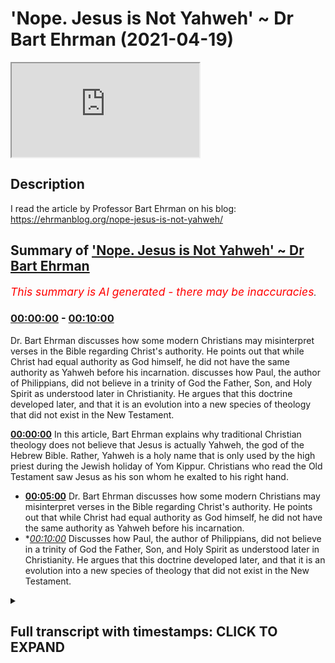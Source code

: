 # 'Nope. Jesus is Not Yahweh' ~ Dr Bart Ehrman (2021-04-19)

<iframe loading='lazy' src='https://www.youtube.com/embed/zfQ6bU6GYDw'></iframe>

## Description

I read the article by Professor Bart Ehrman on his blog:  https://ehrmanblog.org/nope-jesus-is-not-yahweh/

## Summary of ['Nope. Jesus is Not Yahweh' ~ Dr Bart Ehrman](https://www.youtube.com/watch?v=zfQ6bU6GYDw)


*<span style="color:red; font-size:125%">This summary is AI generated - there may be inaccuracies</span>. [](/)*

### [00:00:00](https://www.youtube.com/watch?v=zfQ6bU6GYDw&t=0) - [00:10:00](https://www.youtube.com/watch?v=zfQ6bU6GYDw&t=600)

Dr. Bart Ehrman discusses how some modern Christians may misinterpret verses in the Bible regarding Christ's authority. He points out that while Christ had equal authority as God himself, he did not have the same authority as Yahweh before his incarnation. discusses how Paul, the author of Philippians, did not believe in a trinity of God the Father, Son, and Holy Spirit as understood later in Christianity. He argues that this doctrine developed later, and that it is an evolution into a new species of theology that did not exist in the New Testament.

**[00:00:00](https://www.youtube.com/watch?v=zfQ6bU6GYDw&t=0)** In this article, Bart Ehrman explains why traditional Christian theology does not believe that Jesus is actually Yahweh, the god of the Hebrew Bible. Rather, Yahweh is a holy name that is only used by the high priest during the Jewish holiday of Yom Kippur. Christians who read the Old Testament saw Jesus as his son whom he exalted to his right hand.
* **[00:05:00](https://www.youtube.com/watch?v=zfQ6bU6GYDw&t=300)**  Dr. Bart Ehrman discusses how some modern Christians may misinterpret verses in the Bible regarding Christ's authority. He points out that while Christ had equal authority as God himself, he did not have the same authority as Yahweh before his incarnation.
* **[00:10:00](https://www.youtube.com/watch?v=zfQ6bU6GYDw&t=600)* Discusses how Paul, the author of Philippians, did not believe in a trinity of God the Father, Son, and Holy Spirit as understood later in Christianity. He argues that this doctrine developed later, and that it is an evolution into a new species of theology that did not exist in the New Testament.

<details><summary><h2>Full transcript with timestamps: CLICK TO EXPAND</h2></summary>

[0:00:01](https://youtu.be/zfQ6bU6GYDw?t=1) nope jesus is  
[0:00:03](https://youtu.be/zfQ6bU6GYDw?t=3) not yahweh this is the title of an  
[0:00:06](https://youtu.be/zfQ6bU6GYDw?t=6) article  
[0:00:07](https://youtu.be/zfQ6bU6GYDw?t=7) just published two days ago uh on bart  
[0:00:10](https://youtu.be/zfQ6bU6GYDw?t=10) ehrman's blog  
[0:00:11](https://youtu.be/zfQ6bU6GYDw?t=11) um and it's really very good and i  
[0:00:13](https://youtu.be/zfQ6bU6GYDw?t=13) wanted just to read it to you and offer  
[0:00:15](https://youtu.be/zfQ6bU6GYDw?t=15) a few comments  
[0:00:16](https://youtu.be/zfQ6bU6GYDw?t=16) for those few of you who still don't  
[0:00:17](https://youtu.be/zfQ6bU6GYDw?t=17) know who bart ehrman is  
[0:00:19](https://youtu.be/zfQ6bU6GYDw?t=19) he is currently the james a gray  
[0:00:21](https://youtu.be/zfQ6bU6GYDw?t=21) distinguished professor  
[0:00:23](https://youtu.be/zfQ6bU6GYDw?t=23) of religious studies at the university  
[0:00:24](https://youtu.be/zfQ6bU6GYDw?t=24) of north carolina  
[0:00:26](https://youtu.be/zfQ6bU6GYDw?t=26) at chapel hill he's an american and he's  
[0:00:29](https://youtu.be/zfQ6bU6GYDw?t=29) one of the world's if not the world's  
[0:00:30](https://youtu.be/zfQ6bU6GYDw?t=30) leaders  
[0:00:31](https://youtu.be/zfQ6bU6GYDw?t=31) leading textual critic and uh a new  
[0:00:34](https://youtu.be/zfQ6bU6GYDw?t=34) testament scholar as well  
[0:00:36](https://youtu.be/zfQ6bU6GYDw?t=36) um he is a prodigious writer uh and he  
[0:00:39](https://youtu.be/zfQ6bU6GYDw?t=39) uh virtually every day something new  
[0:00:41](https://youtu.be/zfQ6bU6GYDw?t=41) comes out and it's very he's very  
[0:00:43](https://youtu.be/zfQ6bU6GYDw?t=43) readable  
[0:00:44](https://youtu.be/zfQ6bU6GYDw?t=44) and um this article nope jesus is not uh  
[0:00:46](https://youtu.be/zfQ6bU6GYDw?t=46) yahweh i just wanted to share it with  
[0:00:48](https://youtu.be/zfQ6bU6GYDw?t=48) you  
[0:00:48](https://youtu.be/zfQ6bU6GYDw?t=48) published uh just two days ago uh on the  
[0:00:51](https://youtu.be/zfQ6bU6GYDw?t=51) 17th of april  
[0:00:52](https://youtu.be/zfQ6bU6GYDw?t=52) and he says in my last post i pointed  
[0:00:55](https://youtu.be/zfQ6bU6GYDw?t=55) out that  
[0:00:56](https://youtu.be/zfQ6bU6GYDw?t=56) some conservative evangelical christians  
[0:00:59](https://youtu.be/zfQ6bU6GYDw?t=59) claim  
[0:00:59](https://youtu.be/zfQ6bU6GYDw?t=59) that jesus in the bible is actually to  
[0:01:02](https://youtu.be/zfQ6bU6GYDw?t=62) be understood as  
[0:01:03](https://youtu.be/zfQ6bU6GYDw?t=63) yahweh i think that's completely wrong  
[0:01:07](https://youtu.be/zfQ6bU6GYDw?t=67) and in this post i want to explain why  
[0:01:10](https://youtu.be/zfQ6bU6GYDw?t=70) of course yahweh is the name of god in  
[0:01:12](https://youtu.be/zfQ6bU6GYDw?t=72) the jewish bible so christians are  
[0:01:13](https://youtu.be/zfQ6bU6GYDw?t=73) saying or many christians are saying  
[0:01:15](https://youtu.be/zfQ6bU6GYDw?t=75) that jesus is this god jesus is god  
[0:01:19](https://youtu.be/zfQ6bU6GYDw?t=79) he continues it is not the view of  
[0:01:22](https://youtu.be/zfQ6bU6GYDw?t=82) traditional  
[0:01:23](https://youtu.be/zfQ6bU6GYDw?t=83) christian theology at least as i learned  
[0:01:25](https://youtu.be/zfQ6bU6GYDw?t=85) it once upon a time  
[0:01:27](https://youtu.be/zfQ6bU6GYDw?t=87) it was certainly not the view of the  
[0:01:29](https://youtu.be/zfQ6bU6GYDw?t=89) earliest christians  
[0:01:31](https://youtu.be/zfQ6bU6GYDw?t=91) and it is not a view set forth in the  
[0:01:33](https://youtu.be/zfQ6bU6GYDw?t=93) bible  
[0:01:34](https://youtu.be/zfQ6bU6GYDw?t=94) the bible of course does not have the  
[0:01:36](https://youtu.be/zfQ6bU6GYDw?t=96) trinity  
[0:01:37](https://youtu.be/zfQ6bU6GYDw?t=97) but when christianity formulated the  
[0:01:39](https://youtu.be/zfQ6bU6GYDw?t=99) doctrine of the trinity  
[0:01:41](https://youtu.be/zfQ6bU6GYDw?t=101) the father was yahweh and christ was his  
[0:01:44](https://youtu.be/zfQ6bU6GYDw?t=104) son  
[0:01:44](https://youtu.be/zfQ6bU6GYDw?t=104) at least that's what christians who read  
[0:01:46](https://youtu.be/zfQ6bU6GYDw?t=106) the old testament said  
[0:01:48](https://youtu.be/zfQ6bU6GYDw?t=108) of course the name yahweh is not found  
[0:01:51](https://youtu.be/zfQ6bU6GYDw?t=111) in the new testament at all  
[0:01:53](https://youtu.be/zfQ6bU6GYDw?t=113) since it's a hebrew word and the greek  
[0:01:55](https://youtu.be/zfQ6bU6GYDw?t=115) is in new testament is in greek  
[0:01:57](https://youtu.be/zfQ6bU6GYDw?t=117) the new testament does not give god a  
[0:01:59](https://youtu.be/zfQ6bU6GYDw?t=119) personal name  
[0:02:02](https://youtu.be/zfQ6bU6GYDw?t=122) when christians want to find another  
[0:02:04](https://youtu.be/zfQ6bU6GYDw?t=124) divine being in the old testament to  
[0:02:06](https://youtu.be/zfQ6bU6GYDw?t=126) identify as christ  
[0:02:08](https://youtu.be/zfQ6bU6GYDw?t=128) they went to passages like psalm 110  
[0:02:11](https://youtu.be/zfQ6bU6GYDw?t=131) which begins the lord said to my lord  
[0:02:14](https://youtu.be/zfQ6bU6GYDw?t=134) sit at my right hand until i make your  
[0:02:17](https://youtu.be/zfQ6bU6GYDw?t=137) enemies  
[0:02:18](https://youtu.be/zfQ6bU6GYDw?t=138) your footstool based on what i said in  
[0:02:21](https://youtu.be/zfQ6bU6GYDw?t=141) my  
[0:02:22](https://youtu.be/zfQ6bU6GYDw?t=142) previous post you can reconstruct uh  
[0:02:25](https://youtu.be/zfQ6bU6GYDw?t=145) who is talking to whom here notice that  
[0:02:28](https://youtu.be/zfQ6bU6GYDw?t=148) the first lord  
[0:02:29](https://youtu.be/zfQ6bU6GYDw?t=149) is in capital letters and the second is  
[0:02:33](https://youtu.be/zfQ6bU6GYDw?t=153) not so another way of putting this would  
[0:02:35](https://youtu.be/zfQ6bU6GYDw?t=155) be yahweh  
[0:02:36](https://youtu.be/zfQ6bU6GYDw?t=156) said to adonai the point here just to  
[0:02:40](https://youtu.be/zfQ6bU6GYDw?t=160) break from the reading for a second is  
[0:02:42](https://youtu.be/zfQ6bU6GYDw?t=162) that the the name of god yahweh was a  
[0:02:44](https://youtu.be/zfQ6bU6GYDw?t=164) holy name  
[0:02:45](https://youtu.be/zfQ6bU6GYDw?t=165) but he really uttered by the high priest  
[0:02:48](https://youtu.be/zfQ6bU6GYDw?t=168) yom kippur and was not mentioned by  
[0:02:51](https://youtu.be/zfQ6bU6GYDw?t=171) israelites normally at all so they use  
[0:02:53](https://youtu.be/zfQ6bU6GYDw?t=173) another word adonai  
[0:02:55](https://youtu.be/zfQ6bU6GYDw?t=175) which means lord to refer to god  
[0:02:58](https://youtu.be/zfQ6bU6GYDw?t=178) so whenever in english translations it's  
[0:03:00](https://youtu.be/zfQ6bU6GYDw?t=180) still the convention today when the word  
[0:03:02](https://youtu.be/zfQ6bU6GYDw?t=182) yahweh  
[0:03:02](https://youtu.be/zfQ6bU6GYDw?t=182) is in the hebrew they  
[0:03:06](https://youtu.be/zfQ6bU6GYDw?t=186) write l-o-r-d in block capitals and that  
[0:03:09](https://youtu.be/zfQ6bU6GYDw?t=189) indicates  
[0:03:09](https://youtu.be/zfQ6bU6GYDw?t=189) in the original hebrew it's yahweh has  
[0:03:11](https://youtu.be/zfQ6bU6GYDw?t=191) been referred to  
[0:03:13](https://youtu.be/zfQ6bU6GYDw?t=193) excuse me adonai simply means lord and  
[0:03:16](https://youtu.be/zfQ6bU6GYDw?t=196) can refer to  
[0:03:16](https://youtu.be/zfQ6bU6GYDw?t=196) people you know if you'd be a a king a  
[0:03:19](https://youtu.be/zfQ6bU6GYDw?t=199) lord or  
[0:03:20](https://youtu.be/zfQ6bU6GYDw?t=200) or a father figure so um he's saying  
[0:03:23](https://youtu.be/zfQ6bU6GYDw?t=203) psalm 110 if you actually look at the  
[0:03:25](https://youtu.be/zfQ6bU6GYDw?t=205) hebrew it says  
[0:03:26](https://youtu.be/zfQ6bU6GYDw?t=206) yahweh said to adonai so it's not two  
[0:03:29](https://youtu.be/zfQ6bU6GYDw?t=209) divine beings it's one and obviously the  
[0:03:31](https://youtu.be/zfQ6bU6GYDw?t=211) one is god  
[0:03:32](https://youtu.be/zfQ6bU6GYDw?t=212) yahweh in interpreting that passage  
[0:03:34](https://youtu.be/zfQ6bU6GYDw?t=214) christians asked  
[0:03:36](https://youtu.be/zfQ6bU6GYDw?t=216) who is that elevated christ our lord  
[0:03:39](https://youtu.be/zfQ6bU6GYDw?t=219) to his right hand obviously god the  
[0:03:42](https://youtu.be/zfQ6bU6GYDw?t=222) father  
[0:03:42](https://youtu.be/zfQ6bU6GYDw?t=222) elevated christ and so god the father is  
[0:03:45](https://youtu.be/zfQ6bU6GYDw?t=225) yahweh  
[0:03:46](https://youtu.be/zfQ6bU6GYDw?t=226) and the one elevated to his right hand  
[0:03:48](https://youtu.be/zfQ6bU6GYDw?t=228) is the lord jesus  
[0:03:51](https://youtu.be/zfQ6bU6GYDw?t=231) christians appeal to this verse in  
[0:03:52](https://youtu.be/zfQ6bU6GYDw?t=232) reference to christ a good  
[0:03:54](https://youtu.be/zfQ6bU6GYDw?t=234) deal and indeed he mentions a number of  
[0:03:57](https://youtu.be/zfQ6bU6GYDw?t=237) times  
[0:03:58](https://youtu.be/zfQ6bU6GYDw?t=238) when it occurs these christians were not  
[0:04:01](https://youtu.be/zfQ6bU6GYDw?t=241) seeing jesus as  
[0:04:02](https://youtu.be/zfQ6bU6GYDw?t=242) yahweh but as his son whom he  
[0:04:05](https://youtu.be/zfQ6bU6GYDw?t=245) exalted to his right hand this is a  
[0:04:08](https://youtu.be/zfQ6bU6GYDw?t=248) really important point  
[0:04:09](https://youtu.be/zfQ6bU6GYDw?t=249) this is there's a thing about new  
[0:04:10](https://youtu.be/zfQ6bU6GYDw?t=250) testament scholarship really good  
[0:04:12](https://youtu.be/zfQ6bU6GYDw?t=252) scholarship  
[0:04:13](https://youtu.be/zfQ6bU6GYDw?t=253) is it pays very careful and meticulous  
[0:04:16](https://youtu.be/zfQ6bU6GYDw?t=256) attention to what's actually been stated  
[0:04:18](https://youtu.be/zfQ6bU6GYDw?t=258) in the text  
[0:04:20](https://youtu.be/zfQ6bU6GYDw?t=260) rather than reading it through a later  
[0:04:22](https://youtu.be/zfQ6bU6GYDw?t=262) christian tradition or any tradition  
[0:04:24](https://youtu.be/zfQ6bU6GYDw?t=264) church tradition it covers it takes all  
[0:04:27](https://youtu.be/zfQ6bU6GYDw?t=267) that away  
[0:04:28](https://youtu.be/zfQ6bU6GYDw?t=268) and focuses just on the text read in its  
[0:04:30](https://youtu.be/zfQ6bU6GYDw?t=270) historical and cultural  
[0:04:32](https://youtu.be/zfQ6bU6GYDw?t=272) context and often that gives readings of  
[0:04:35](https://youtu.be/zfQ6bU6GYDw?t=275) the bible which are quite different  
[0:04:37](https://youtu.be/zfQ6bU6GYDw?t=277) from uh christian later christian  
[0:04:39](https://youtu.be/zfQ6bU6GYDw?t=279) readings  
[0:04:41](https://youtu.be/zfQ6bU6GYDw?t=281) so he continues christians such as the  
[0:04:43](https://youtu.be/zfQ6bU6GYDw?t=283) 2nd century  
[0:04:44](https://youtu.be/zfQ6bU6GYDw?t=284) justin martyr also found references to  
[0:04:48](https://youtu.be/zfQ6bU6GYDw?t=288) the pre-incarnate christ  
[0:04:49](https://youtu.be/zfQ6bU6GYDw?t=289) in the old testament traditions of the  
[0:04:52](https://youtu.be/zfQ6bU6GYDw?t=292) angel of the lord  
[0:04:53](https://youtu.be/zfQ6bU6GYDw?t=293) who was gods yahweh's chief  
[0:04:56](https://youtu.be/zfQ6bU6GYDw?t=296) representative  
[0:04:57](https://youtu.be/zfQ6bU6GYDw?t=297) on earth delivering god's message with  
[0:05:00](https://youtu.be/zfQ6bU6GYDw?t=300) god's  
[0:05:00](https://youtu.be/zfQ6bU6GYDw?t=300) full authority in the stories of the  
[0:05:02](https://youtu.be/zfQ6bU6GYDw?t=302) patriarchs for example in genesis  
[0:05:05](https://youtu.be/zfQ6bU6GYDw?t=305) and exodus who was this mysterious  
[0:05:08](https://youtu.be/zfQ6bU6GYDw?t=308) angel for christians he was christ  
[0:05:11](https://youtu.be/zfQ6bU6GYDw?t=311) before he was born of the virgin mary  
[0:05:14](https://youtu.be/zfQ6bU6GYDw?t=314) i wonder if the confusion among  
[0:05:16](https://youtu.be/zfQ6bU6GYDw?t=316) evangelicals about the christian  
[0:05:17](https://youtu.be/zfQ6bU6GYDw?t=317) understanding of christ  
[0:05:19](https://youtu.be/zfQ6bU6GYDw?t=319) when they say he is yahweh is because  
[0:05:21](https://youtu.be/zfQ6bU6GYDw?t=321) the angel of the lord  
[0:05:23](https://youtu.be/zfQ6bU6GYDw?t=323) is so fully representative of yahweh  
[0:05:26](https://youtu.be/zfQ6bU6GYDw?t=326) himself  
[0:05:27](https://youtu.be/zfQ6bU6GYDw?t=327) that he is sometimes called yahweh after  
[0:05:31](https://youtu.be/zfQ6bU6GYDw?t=331) he has clearly identified  
[0:05:33](https://youtu.be/zfQ6bU6GYDw?t=333) not as yahweh but his angel  
[0:05:36](https://youtu.be/zfQ6bU6GYDw?t=336) why would he be called yahweh if he was  
[0:05:38](https://youtu.be/zfQ6bU6GYDw?t=338) yahweh's messenger  
[0:05:40](https://youtu.be/zfQ6bU6GYDw?t=340) because by the way angel means messenger  
[0:05:42](https://youtu.be/zfQ6bU6GYDw?t=342) uh in the bible  
[0:05:44](https://youtu.be/zfQ6bU6GYDw?t=344) it would be kind of like if a messenger  
[0:05:46](https://youtu.be/zfQ6bU6GYDw?t=346) of the king comes to you and orders you  
[0:05:48](https://youtu.be/zfQ6bU6GYDw?t=348) to do something  
[0:05:49](https://youtu.be/zfQ6bU6GYDw?t=349) you tell your neighbors that the king  
[0:05:51](https://youtu.be/zfQ6bU6GYDw?t=351) has told you to do something  
[0:05:53](https://youtu.be/zfQ6bU6GYDw?t=353) well actually his messenger did but he  
[0:05:56](https://youtu.be/zfQ6bU6GYDw?t=356) was so  
[0:05:57](https://youtu.be/zfQ6bU6GYDw?t=357) fully representative of the king that  
[0:06:00](https://youtu.be/zfQ6bU6GYDw?t=360) his words  
[0:06:01](https://youtu.be/zfQ6bU6GYDw?t=361) were the kings this happens when the  
[0:06:04](https://youtu.be/zfQ6bU6GYDw?t=364) angel of the lord speaks to moses from  
[0:06:06](https://youtu.be/zfQ6bU6GYDw?t=366) the burning bush  
[0:06:07](https://youtu.be/zfQ6bU6GYDw?t=367) in the famous passage of exodus 3 as you  
[0:06:10](https://youtu.be/zfQ6bU6GYDw?t=370) can see  
[0:06:11](https://youtu.be/zfQ6bU6GYDw?t=371) this by the way is a favorite passage of  
[0:06:13](https://youtu.be/zfQ6bU6GYDw?t=373) christian apologists trying to prove  
[0:06:14](https://youtu.be/zfQ6bU6GYDw?t=374) that jesus is god  
[0:06:16](https://youtu.be/zfQ6bU6GYDw?t=376) but the early christians so far as i  
[0:06:18](https://youtu.be/zfQ6bU6GYDw?t=378) know were clear on this matter  
[0:06:21](https://youtu.be/zfQ6bU6GYDw?t=381) this was christ coming in his  
[0:06:23](https://youtu.be/zfQ6bU6GYDw?t=383) pre-incarnate state  
[0:06:24](https://youtu.be/zfQ6bU6GYDw?t=384) as god's chief representative the angel  
[0:06:27](https://youtu.be/zfQ6bU6GYDw?t=387) of the lord  
[0:06:28](https://youtu.be/zfQ6bU6GYDw?t=388) who was given such authority that he  
[0:06:31](https://youtu.be/zfQ6bU6GYDw?t=391) could be considered as  
[0:06:32](https://youtu.be/zfQ6bU6GYDw?t=392) having the full status of the lord  
[0:06:35](https://youtu.be/zfQ6bU6GYDw?t=395) capital lord  
[0:06:36](https://youtu.be/zfQ6bU6GYDw?t=396) even though he was merely his angel  
[0:06:40](https://youtu.be/zfQ6bU6GYDw?t=400) the view that christians took of christ  
[0:06:43](https://youtu.be/zfQ6bU6GYDw?t=403) some modern christians may misinterpret  
[0:06:46](https://youtu.be/zfQ6bU6GYDw?t=406) the christ poem  
[0:06:47](https://youtu.be/zfQ6bU6GYDw?t=407) in philippians 2 in this way philippians  
[0:06:50](https://youtu.be/zfQ6bU6GYDw?t=410) 2  
[0:06:50](https://youtu.be/zfQ6bU6GYDw?t=410) is the letter that paul wrote to the  
[0:06:52](https://youtu.be/zfQ6bU6GYDw?t=412) philippians in the second chapter  
[0:06:54](https://youtu.be/zfQ6bU6GYDw?t=414) is an absolute favorite of christian  
[0:06:56](https://youtu.be/zfQ6bU6GYDw?t=416) evangelists i i have it constantly  
[0:06:59](https://youtu.be/zfQ6bU6GYDw?t=419) read to me as if this proves something  
[0:07:01](https://youtu.be/zfQ6bU6GYDw?t=421) to me as if i've never read the passage  
[0:07:03](https://youtu.be/zfQ6bU6GYDw?t=423) before  
[0:07:03](https://youtu.be/zfQ6bU6GYDw?t=423) anyway bartoman says this about it i  
[0:07:06](https://youtu.be/zfQ6bU6GYDw?t=426) talked about the poem at length a month  
[0:07:07](https://youtu.be/zfQ6bU6GYDw?t=427) or so ago  
[0:07:08](https://youtu.be/zfQ6bU6GYDw?t=428) on the blog when christ is exalted  
[0:07:12](https://youtu.be/zfQ6bU6GYDw?t=432) after his death god gives him  
[0:07:15](https://youtu.be/zfQ6bU6GYDw?t=435) the name that is above every name so  
[0:07:18](https://youtu.be/zfQ6bU6GYDw?t=438) that all creation will worship and  
[0:07:20](https://youtu.be/zfQ6bU6GYDw?t=440) confess him  
[0:07:21](https://youtu.be/zfQ6bU6GYDw?t=441) that is a reference to isaiah 45 where  
[0:07:24](https://youtu.be/zfQ6bU6GYDw?t=444) yahweh alone  
[0:07:25](https://youtu.be/zfQ6bU6GYDw?t=445) has the name above every name so that  
[0:07:28](https://youtu.be/zfQ6bU6GYDw?t=448) all worship  
[0:07:29](https://youtu.be/zfQ6bU6GYDw?t=449) and confess him alone possibly these  
[0:07:32](https://youtu.be/zfQ6bU6GYDw?t=452) modern christians are thinking  
[0:07:34](https://youtu.be/zfQ6bU6GYDw?t=454) that christ before must have been given  
[0:07:37](https://youtu.be/zfQ6bU6GYDw?t=457) the name  
[0:07:38](https://youtu.be/zfQ6bU6GYDw?t=458) yahweh and therefore he is  
[0:07:41](https://youtu.be/zfQ6bU6GYDw?t=461) yahweh but the passage doesn't seem to  
[0:07:44](https://youtu.be/zfQ6bU6GYDw?t=464) mean  
[0:07:44](https://youtu.be/zfQ6bU6GYDw?t=464) that the ultimate lord of all yahweh is  
[0:07:47](https://youtu.be/zfQ6bU6GYDw?t=467) the one who gives jesus that name  
[0:07:50](https://youtu.be/zfQ6bU6GYDw?t=470) above all others now obviously stepping  
[0:07:52](https://youtu.be/zfQ6bU6GYDw?t=472) aside from bar here  
[0:07:54](https://youtu.be/zfQ6bU6GYDw?t=474) who has the ultimate authority the  
[0:07:55](https://youtu.be/zfQ6bU6GYDw?t=475) universe god  
[0:07:57](https://youtu.be/zfQ6bU6GYDw?t=477) no one gives god authority if god gives  
[0:08:00](https://youtu.be/zfQ6bU6GYDw?t=480) authority to another entity another  
[0:08:02](https://youtu.be/zfQ6bU6GYDw?t=482) person another being  
[0:08:04](https://youtu.be/zfQ6bU6GYDw?t=484) that person is not god from all eternity  
[0:08:07](https://youtu.be/zfQ6bU6GYDw?t=487) they receive that authority from yahweh  
[0:08:10](https://youtu.be/zfQ6bU6GYDw?t=490) so this language of receiving is really  
[0:08:12](https://youtu.be/zfQ6bU6GYDw?t=492) important god doesn't receive authority  
[0:08:14](https://youtu.be/zfQ6bU6GYDw?t=494) from anyone else at least not the god of  
[0:08:17](https://youtu.be/zfQ6bU6GYDw?t=497) uh abraham moses jesus and muhammad  
[0:08:21](https://youtu.be/zfQ6bU6GYDw?t=501) so it's worth noting that in this very  
[0:08:23](https://youtu.be/zfQ6bU6GYDw?t=503) passage this is in  
[0:08:24](https://youtu.be/zfQ6bU6GYDw?t=504) philippians 2 when god gives jesus his  
[0:08:27](https://youtu.be/zfQ6bU6GYDw?t=507) name  
[0:08:28](https://youtu.be/zfQ6bU6GYDw?t=508) it does not mean that he has made a name  
[0:08:30](https://youtu.be/zfQ6bU6GYDw?t=510) switch for jesus  
[0:08:32](https://youtu.be/zfQ6bU6GYDw?t=512) on the contrary the passage says that  
[0:08:34](https://youtu.be/zfQ6bU6GYDw?t=514) the name to which  
[0:08:35](https://youtu.be/zfQ6bU6GYDw?t=515) everyone will bow in worship and confess  
[0:08:37](https://youtu.be/zfQ6bU6GYDw?t=517) is jesus  
[0:08:39](https://youtu.be/zfQ6bU6GYDw?t=519) not yahweh that at the name of jesus  
[0:08:42](https://youtu.be/zfQ6bU6GYDw?t=522) every knee shall bow and every tongue  
[0:08:44](https://youtu.be/zfQ6bU6GYDw?t=524) confess and quote  
[0:08:46](https://youtu.be/zfQ6bU6GYDw?t=526) jesus own name is exalted  
[0:08:50](https://youtu.be/zfQ6bU6GYDw?t=530) so how did yahweh give him a name  
[0:08:54](https://youtu.be/zfQ6bU6GYDw?t=534) above all others surely that would mean  
[0:08:57](https://youtu.be/zfQ6bU6GYDw?t=537) that would be yahweh's own name right  
[0:09:00](https://youtu.be/zfQ6bU6GYDw?t=540) well  
[0:09:00](https://youtu.be/zfQ6bU6GYDw?t=540) yes and no says bart ehrman he did give  
[0:09:03](https://youtu.be/zfQ6bU6GYDw?t=543) him  
[0:09:04](https://youtu.be/zfQ6bU6GYDw?t=544) the name but not in the literal sense of  
[0:09:07](https://youtu.be/zfQ6bU6GYDw?t=547) now you  
[0:09:07](https://youtu.be/zfQ6bU6GYDw?t=547) are yahweh but in the biblical sense  
[0:09:10](https://youtu.be/zfQ6bU6GYDw?t=550) i've been describing you now have the  
[0:09:13](https://youtu.be/zfQ6bU6GYDw?t=553) full authority of yahweh  
[0:09:15](https://youtu.be/zfQ6bU6GYDw?t=555) what you say and do is equal to the  
[0:09:18](https://youtu.be/zfQ6bU6GYDw?t=558) authority of yahweh  
[0:09:19](https://youtu.be/zfQ6bU6GYDw?t=559) saying and doing it jesus now  
[0:09:23](https://youtu.be/zfQ6bU6GYDw?t=563) at his exaltation not before  
[0:09:26](https://youtu.be/zfQ6bU6GYDw?t=566) really important point in my view is  
[0:09:29](https://youtu.be/zfQ6bU6GYDw?t=569) given equal authority as the lord  
[0:09:31](https://youtu.be/zfQ6bU6GYDw?t=571) himself  
[0:09:32](https://youtu.be/zfQ6bU6GYDw?t=572) he now has the highest name dash  
[0:09:35](https://youtu.be/zfQ6bU6GYDw?t=575) authority equal to god  
[0:09:38](https://youtu.be/zfQ6bU6GYDw?t=578) but that does not mean he is god slash  
[0:09:40](https://youtu.be/zfQ6bU6GYDw?t=580) yahweh  
[0:09:41](https://youtu.be/zfQ6bU6GYDw?t=581) being equal is different from being  
[0:09:45](https://youtu.be/zfQ6bU6GYDw?t=585) identical being equal is different  
[0:09:48](https://youtu.be/zfQ6bU6GYDw?t=588) from being identical i just want to just  
[0:09:50](https://youtu.be/zfQ6bU6GYDw?t=590) go back here a few  
[0:09:52](https://youtu.be/zfQ6bU6GYDw?t=592) sentences um where he says  
[0:09:56](https://youtu.be/zfQ6bU6GYDw?t=596) jesus now at his exaltation not before  
[0:09:59](https://youtu.be/zfQ6bU6GYDw?t=599) so jesus didn't have this authority  
[0:10:02](https://youtu.be/zfQ6bU6GYDw?t=602) before his exaltation he was given it  
[0:10:05](https://youtu.be/zfQ6bU6GYDw?t=605) after his exaltation so he wasn't god  
[0:10:07](https://youtu.be/zfQ6bU6GYDw?t=607) before he wasn't in any sense  
[0:10:09](https://youtu.be/zfQ6bU6GYDw?t=609) as the name or as ontologically or  
[0:10:12](https://youtu.be/zfQ6bU6GYDw?t=612) metaphysically  
[0:10:13](https://youtu.be/zfQ6bU6GYDw?t=613) it was something that god gave to him  
[0:10:15](https://youtu.be/zfQ6bU6GYDw?t=615) therefore he could not have been god  
[0:10:18](https://youtu.be/zfQ6bU6GYDw?t=618) and the penultimate paragraph is another  
[0:10:20](https://youtu.be/zfQ6bU6GYDw?t=620) analogy  
[0:10:21](https://youtu.be/zfQ6bU6GYDw?t=621) when someone says to you open up in the  
[0:10:24](https://youtu.be/zfQ6bU6GYDw?t=624) name of the king  
[0:10:25](https://youtu.be/zfQ6bU6GYDw?t=625) or in the name of the law the name  
[0:10:28](https://youtu.be/zfQ6bU6GYDw?t=628) means the authority and that must be  
[0:10:32](https://youtu.be/zfQ6bU6GYDw?t=632) what  
[0:10:32](https://youtu.be/zfQ6bU6GYDw?t=632) is meant in philippians 2. since  
[0:10:36](https://youtu.be/zfQ6bU6GYDw?t=636) the literal name is still jesus but the  
[0:10:38](https://youtu.be/zfQ6bU6GYDw?t=638) authority  
[0:10:39](https://youtu.be/zfQ6bU6GYDw?t=639) the name has is now the authority of god  
[0:10:43](https://youtu.be/zfQ6bU6GYDw?t=643) almighty yahweh himself so  
[0:10:46](https://youtu.be/zfQ6bU6GYDw?t=646) i simply don't think it's right that  
[0:10:48](https://youtu.be/zfQ6bU6GYDw?t=648) christian theology understands jesus as  
[0:10:50](https://youtu.be/zfQ6bU6GYDw?t=650) yahweh well i guess some christians do  
[0:10:53](https://youtu.be/zfQ6bU6GYDw?t=653) since that appears to be what they think  
[0:10:56](https://youtu.be/zfQ6bU6GYDw?t=656) i wonder when they started thinking it  
[0:10:58](https://youtu.be/zfQ6bU6GYDw?t=658) dot dot end quote end of the passage  
[0:11:02](https://youtu.be/zfQ6bU6GYDw?t=662) so i think that's um actually quite  
[0:11:03](https://youtu.be/zfQ6bU6GYDw?t=663) quite helpful and  
[0:11:05](https://youtu.be/zfQ6bU6GYDw?t=665) uh i love the forensic way he analyzes  
[0:11:07](https://youtu.be/zfQ6bU6GYDw?t=667) uh these passages  
[0:11:09](https://youtu.be/zfQ6bU6GYDw?t=669) um and uh he makes clear that uh well  
[0:11:12](https://youtu.be/zfQ6bU6GYDw?t=672) firstly  
[0:11:13](https://youtu.be/zfQ6bU6GYDw?t=673) what do we conclude what can i conclude  
[0:11:15](https://youtu.be/zfQ6bU6GYDw?t=675) that paul the apostle paul who wrote  
[0:11:17](https://youtu.be/zfQ6bU6GYDw?t=677) philippians was not a trinitarian  
[0:11:19](https://youtu.be/zfQ6bU6GYDw?t=679) he didn't believe in god the father got  
[0:11:20](https://youtu.be/zfQ6bU6GYDw?t=680) the son and got the holy spirit  
[0:11:23](https://youtu.be/zfQ6bU6GYDw?t=683) uh when he speaks of god he means the  
[0:11:25](https://youtu.be/zfQ6bU6GYDw?t=685) father  
[0:11:26](https://youtu.be/zfQ6bU6GYDw?t=686) the father certainly gives his son jesus  
[0:11:29](https://youtu.be/zfQ6bU6GYDw?t=689) authority but there's no sense of an  
[0:11:31](https://youtu.be/zfQ6bU6GYDw?t=691) eternal  
[0:11:32](https://youtu.be/zfQ6bU6GYDw?t=692) trinity from all eternity there was  
[0:11:34](https://youtu.be/zfQ6bU6GYDw?t=694) father son and holy spirit  
[0:11:35](https://youtu.be/zfQ6bU6GYDw?t=695) that is absent from paul's thinking so  
[0:11:38](https://youtu.be/zfQ6bU6GYDw?t=698) the doctrine of the trinity that  
[0:11:39](https://youtu.be/zfQ6bU6GYDw?t=699) developed later is very much an  
[0:11:41](https://youtu.be/zfQ6bU6GYDw?t=701) evolution into a new species  
[0:11:44](https://youtu.be/zfQ6bU6GYDw?t=704) of uh theology really that didn't exist  
[0:11:48](https://youtu.be/zfQ6bU6GYDw?t=708) in the new testament um i just wanted to  
[0:11:51](https://youtu.be/zfQ6bU6GYDw?t=711) share that with you i will put  
[0:11:52](https://youtu.be/zfQ6bU6GYDw?t=712) the link to the bar ehrman blog in the  
[0:11:55](https://youtu.be/zfQ6bU6GYDw?t=715) description below  
[0:11:57](https://youtu.be/zfQ6bU6GYDw?t=717) it's worth a read and worth chewing over  
[0:12:00](https://youtu.be/zfQ6bU6GYDw?t=720) i think it's very interesting until next  
[0:12:02](https://youtu.be/zfQ6bU6GYDw?t=722) time  
</details>